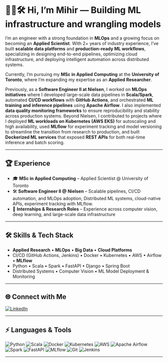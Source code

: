 # 👨‍💻🛠 Hi, I’m Mihir — Building ML infrastructure and wrangling models

I’m an engineer with a strong foundation in **MLOps** and a growing focus on becoming an **Applied Scientist**. With 2+ years of industry experience, I’ve built **scalable data platforms** and **production-ready ML workflows**, specializing in designing end-to-end pipelines, optimizing cloud infrastructure, and deploying intelligent automation across distributed systems.  

Currently, I’m pursuing my **MSc in Applied Computing** at the **University of Toronto**, where I’m expanding my expertise as an **Applied Researcher**.

Previously, as a **Software Engineer II at Nielsen**, I worked on **MLOps initiatives** where I developed large-scale data pipelines in **Scala/Spark**, automated **CI/CD workflows** with **GitHub Actions**, and orchestrated **ML training and inference pipelines** using **Apache Airflow**. I also implemented **data quality monitoring frameworks** to ensure reproducibility and stability across production systems. Beyond Nielsen, I contributed to projects where I deployed **ML workloads on Kubernetes (AWS EKS)** for autoscaling and high availability, used **MLflow** for experiment tracking and model versioning to streamline the transition from research to production, and built **Dockerized ML services** that exposed **REST APIs** for both real-time inference and batch scoring.  

---

## 🏆 Experience  

- 🎓 **MSc in Applied Computing** – Applied Scientist @ University of Toronto  
- 🛠️ **Software Engineer II @ Nielsen** – Scalable pipelines, CI/CD automation, and MLOps adoption, Distributed ML systems, cloud-native APIs, experiment tracking with MLflow.
- 🤖 **Internships & Research Roles** – Experience across computer vision, deep learning, and large-scale data infrastructure  

---

## 🛠️ Skills & Tech Stack  

- **Applied Research** • **MLOps** • **Big Data** • **Cloud Platforms**  
- CI/CD (GitHub Actions, Jenkins) • Docker • Kubernetes • AWS • Airflow • **MLflow**  
- Python • Scala • Spark • FastAPI • Django • Spring Boot  
- Distributed Systems • Computer Vision • ML Model Deployment & Monitoring  

---

## 🌐 Connect with Me  

[![LinkedIn](https://img.shields.io/badge/LinkedIn-0077B5?style=for-the-badge&logo=linkedin&logoColor=white)](https://www.linkedin.com/in/mihirshah0114)

---

## ⚡ Languages & Tools  

![Python](https://img.shields.io/badge/Python-3776AB?style=for-the-badge&logo=python&logoColor=white)
![Scala](https://img.shields.io/badge/Scala-DC322F?style=for-the-badge&logo=scala&logoColor=white)
![Docker](https://img.shields.io/badge/Docker-2496ED?style=for-the-badge&logo=docker&logoColor=white)
![Kubernetes](https://img.shields.io/badge/Kubernetes-326CE5?style=for-the-badge&logo=kubernetes&logoColor=white)
![AWS](https://img.shields.io/badge/AWS-232F3E?style=for-the-badge&logo=amazonaws&logoColor=white)
![Apache Airflow](https://img.shields.io/badge/Apache_Airflow-017CEE?style=for-the-badge&logo=apacheairflow&logoColor=white)
![Spark](https://img.shields.io/badge/Spark-E25A1C?style=for-the-badge&logo=apachespark&logoColor=white)
![FastAPI](https://img.shields.io/badge/FastAPI-009688?style=for-the-badge&logo=fastapi&logoColor=white)
![MLflow](https://img.shields.io/badge/MLflow-0194E2?style=for-the-badge&logo=mlflow&logoColor=white)
![Git](https://img.shields.io/badge/Git-F05032?style=for-the-badge&logo=git&logoColor=white)
![Jenkins](https://img.shields.io/badge/Jenkins-D24939?style=for-the-badge&logo=jenkins&logoColor=white)

---
